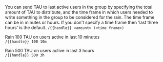 You can send TAU to last active users in the group by specifying the total amount of TAU to distribute, and the time frame in which users needed to write something in the group to be considered for the rain. The time frame can be in minutes or hours. If you don't specify a time frame then 'last three hours' is the default.
`/{{handle}} <amount> (<time frame>)`
 
Rain 100 TAU on users active in last 10 minutes  
`/{{handle}} 100 10m`

Rain 500 TAU on users active in last 3 hours  
`/{{handle}} 500 3h`
